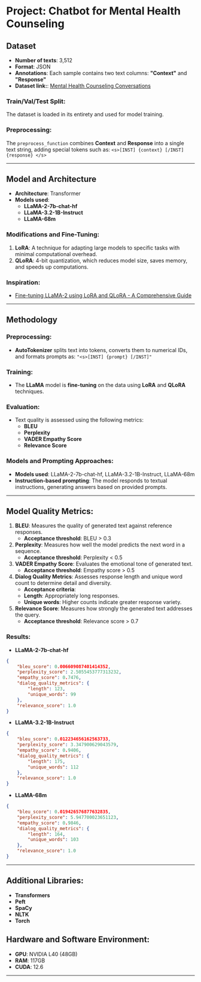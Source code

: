 # Project: Chatbot for Mental Health Counseling

## Dataset
- **Number of texts**: 3,512
- **Format**: JSON
- **Annotations**: Each sample contains two text columns: **"Context"** and **"Response"**
- **Dataset link:**: [Mental Health Counseling Conversations](https://huggingface.co/datasets/Amod/mental_health_counseling_conversations)

### Train/Val/Test Split:
The dataset is loaded in its entirety and used for model training.

### Preprocessing:
The  `preprocess_function` combines  **Context** and **Response** into a single text string, adding special tokens such as: `<s>[INST] {context} [/INST] {response} </s>`

---
## Model and Architecture
- **Architecture**: Transformer
- **Models used**: 
  - **LLaMA-2-7b-chat-hf**
  - **LLaMA-3.2-1B-Instruct**
  - **LLaMA-68m**

### Modifications and Fine-Tuning:
1. **LoRA**: A technique for adapting large models to specific tasks with minimal computational overhead.
2. **QLoRA**: 4-bit quantization, which reduces model size, saves memory, and speeds up computations.

### Inspiration:
- [Fine-tuning LLaMA-2 using LoRA and QLoRA - A Comprehensive Guide](https://medium.com/@harsh.vardhan7695/fine-tuning-llama-2-using-lora-and-qlora-a-comprehensive-guide-fd2260f0aa5f)
---
## Methodology

### Preprocessing:
- **AutoTokenizer** splits text into tokens, converts them to numerical IDs, and formats prompts as:
  `"<s>[INST] {prompt} [/INST]"`

### Training:
- The **LLaMA** model is **fine-tuning** on the data using **LoRA** and **QLoRA** techniques.

### Evaluation:
- Text quality is assessed using the following metrics:
  - **BLEU**
  - **Perplexity**
  - **VADER Empathy Score**
  - **Relevance Score**

### Models and Prompting Approaches:
- **Models used**: LLaMA-2-7b-chat-hf, LLaMA-3.2-1B-Instruct, LLaMA-68m
- **Instruction-based prompting**: The model responds to textual instructions, generating answers based on provided prompts.
---
## Model Quality Metrics:
1. **BLEU**: Measures the quality of generated text against reference responses.
   - **Acceptance threshold**: BLEU > 0.3
2. **Perplexity**: Measures how well the model predicts the next word in a sequence.
   - **Acceptance threshold**: Perplexity < 0.5
3. **VADER Empathy Score**: Evaluates the emotional tone of generated text.
   - **Acceptance threshold**: Empathy score > 0.5
4. **Dialog Quality Metrics**: Assesses response length and unique word count to determine detail and diversity.
   - **Acceptance criteria**: 
   - **Length**: Appropriately long responses.
   - **Unique words**: Higher counts indicate greater response variety.
5. **Relevance Score**: Measures how strongly the generated text addresses the query.
   - **Acceptance threshold**: Relevance score > 0.7

### Results:
- **LLaMA-2-7b-chat-hf**
```json
{
    "bleu_score": 0.006609087401414352,
    "perplexity_score": 2.5055453777313232,
    "empathy_score": 0.7476,
    "dialog_quality_metrics": {
        "length": 123,
        "unique_words": 99
    },
    "relevance_score": 1.0
}
```
- **LLaMA-3.2-1B-Instruct**
```json
{
    "bleu_score": 0.012234656162563733,
    "perplexity_score": 3.347900629043579,
    "empathy_score": 0.9406,
    "dialog_quality_metrics": {
        "length": 175,
        "unique_words": 112
    },
    "relevance_score": 1.0
}
```
- **LLaMA-68m**
```json
{
    "bleu_score": 0.019426576877632835,
    "perplexity_score": 5.947700023651123,
    "empathy_score": 0.9846,
    "dialog_quality_metrics": {
        "length": 164,
        "unique_words": 103
    },
    "relevance_score": 1.0
}
```
---
## Additional Libraries:
- **Transformers**
- **Peft**
- **SpaCy**
- **NLTK**
- **Torch**

## Hardware and Software Environment:
- **GPU**: NVIDIA L40 (48GB)
- **RAM**: 117GB
- **CUDA**: 12.6
---
